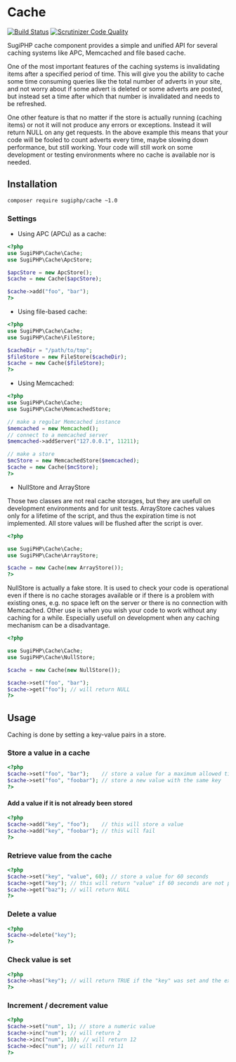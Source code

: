 # Cache

[![Build Status](https://travis-ci.org/SugiPHP/Cache.svg?branch=master)](https://travis-ci.org/SugiPHP/Cache)
[![Scrutinizer Code Quality](https://scrutinizer-ci.com/g/SugiPHP/Cache/badges/quality-score.png?b=master)](https://scrutinizer-ci.com/g/SugiPHP/Cache/?branch=master)

SugiPHP cache component provides a simple and unified API for several caching systems like APC, Memcached and file based cache.

One of the most important features of the caching systems is invalidating items after a specified period of time.
This will give you the ability to cache some time consuming queries like the total number of adverts in your site,
and not worry about if some advert is deleted or some adverts are posted, but instead set a time after which that
number is invalidated and needs to be refreshed.

One other feature is that no matter if the store is actually running (caching items) or not it will not produce
any errors or exceptions. Instead it will return NULL on any get requests. In the above example this means that
your code will be fooled to count adverts every time, maybe slowing down performance, but still working. Your
code will still work on some development or testing environments where no cache is available nor is needed.

## Installation

```bash
composer require sugiphp/cache ~1.0
```

### Settings

 - Using APC (APCu) as a cache:
```php
<?php
use SugiPHP\Cache\Cache;
use SugiPHP\Cache\ApcStore;

$apcStore = new ApcStore();
$cache = new Cache($apcStore);

$cache->add("foo", "bar");
?>
```

 - Using file-based cache:
```php
<?php
use SugiPHP\Cache\Cache;
use SugiPHP\Cache\FileStore;

$cacheDir = "/path/to/tmp";
$fileStore = new FileStore($cacheDir);
$cache = new Cache($fileStore);
?>
```

 - Using Memcached:
```php
<?php
use SugiPHP\Cache\Cache;
use SugiPHP\Cache\MemcachedStore;

// make a regular Memcached instance
$memcached = new Memcached();
// connect to a memcached server
$memcached->addServer("127.0.0.1", 11211);

// make a store
$mcStore = new MemcachedStore($memcached);
$cache = new Cache($mcStore);
?>
```

 - NullStore and ArrayStore

Those two classes are not real cache storages, but they are usefull on development environments
and for unit tests. ArrayStore caches values only for a lifetime of the script, and thus the
expiration time is not implemented. All store values will be flushed after the script is over.

```php
<?php

use SugiPHP\Cache\Cache;
use SugiPHP\Cache\ArrayStore;

$cache = new Cache(new ArrayStore());
?>
```

NullStore is actually a fake store. It is used to check your code is operational even if there is no cache storages available or if there is a problem with existing ones, e.g. no space left on the server or there is no connection with Memcached.
Other use is when you wish your code to work without any caching for a while. Especially usefull on development when any caching mechanism can be a disadvantage.
```php
<?php

use SugiPHP\Cache\Cache;
use SugiPHP\Cache\NullStore;

$cache = new Cache(new NullStore());

$cache->set("foo", "bar");
$cache->get("foo"); // will return NULL
?>
```

## Usage

Caching is done by setting a key-value pairs in a store.

### Store a value in a cache
```php
<?php
$cache->set("foo", "bar");    // store a value for a maximum allowed time
$cache->set("foo", "foobar"); // store a new value with the same key
?>
```

#### Add a value if it is not already been stored
```php
<?php
$cache->add("key", "foo");    // this will store a value
$cache->add("key", "foobar"); // this will fail
?>
```

### Retrieve value from the cache
```php
<?php
$cache->set("key", "value", 60); // store a value for 60 seconds
$cache->get("key"); // this will return "value" if 60 seconds are not passed and NULL after that
$cache->get("baz"); // will return NULL
?>
```

### Delete a value
```php
<?php
$cache->delete("key");
?>
```

### Check value is set
```php
<?php
$cache->has("key"); // will return TRUE if the "key" was set and the expiration time was not passed, and FALSE otherwise
?>
```

### Increment / decrement value
```php
<?php
$cache->set("num", 1); // store a numeric value
$cache->inc("num"); // will return 2
$cache->inc("num", 10); // will return 12
$cache->dec("num"); // will return 11
?>
```
